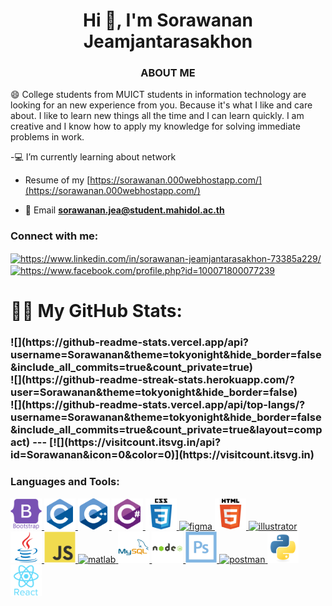 <h1 align="center">Hi 👋, I'm Sorawanan Jeamjantarasakhon</h1>
<h3 align="center">ABOUT ME</h3>
<p>😄 College students from MUICT students in information technology are looking for an new experience from you. Because it's what I like and care about. I like to learn new things all the time and I can learn quickly. I am creative and I know how to apply my knowledge for solving immediate problems in work.</p>

-💻 I’m currently learning about network

- Resume of my [https://sorawanan.000webhostapp.com/](https://sorawanan.000webhostapp.com/)

- 💬 Email **sorawanan.jea@student.mahidol.ac.th**

<h3 align="left">Connect with me:</h3>
<p align="left">
  
<a href="https://linkedin.com/in/https://www.linkedin.com/in/sorawanan-jeamjantarasakhon-73385a229/" target="blank">
  <img align="center" src="https://raw.githubusercontent.com/rahuldkjain/github-profile-readme-generator/master/src/images/icons/Social/linked-in-alt.svg" alt="https://www.linkedin.com/in/sorawanan-jeamjantarasakhon-73385a229/" height="30" width="40" />
</a>
  
<a href="https://fb.com/https://www.facebook.com/profile.php?id=100071800077239" target="blank">
  <img align="center" src="https://raw.githubusercontent.com/rahuldkjain/github-profile-readme-generator/master/src/images/icons/Social/facebook.svg" alt="https://www.facebook.com/profile.php?id=100071800077239" height="30" width="40" />
</a>
  
# 👩‍💻 My GitHub Stats:
<h3>
![](https://github-readme-stats.vercel.app/api?username=Sorawanan&theme=tokyonight&hide_border=false&include_all_commits=true&count_private=true)<br/>
![](https://github-readme-streak-stats.herokuapp.com/?user=Sorawanan&theme=tokyonight&hide_border=false)<br/>
![](https://github-readme-stats.vercel.app/api/top-langs/?username=Sorawanan&theme=tokyonight&hide_border=false&include_all_commits=true&count_private=true&layout=compact)
---
[![](https://visitcount.itsvg.in/api?id=Sorawanan&icon=0&color=0)](https://visitcount.itsvg.in)
</h3>


  
</p>
<h3 align="left">Languages and Tools:</h3>
<p align="left"> 
  
  <a href="https://getbootstrap.com" target="_blank" rel="noreferrer"> 
    <img src="https://raw.githubusercontent.com/devicons/devicon/master/icons/bootstrap/bootstrap-plain-wordmark.svg" alt="bootstrap" width="50" height="50"/> 
  </a> 
  
  <a href="https://www.cprogramming.com/" target="_blank" rel="noreferrer"> 
    <img src="https://raw.githubusercontent.com/devicons/devicon/master/icons/c/c-original.svg" alt="c" width="50" height="50"/> 
  </a> 
  
  <a href="https://www.w3schools.com/cpp/" target="_blank" rel="noreferrer"> 
    <img src="https://raw.githubusercontent.com/devicons/devicon/master/icons/cplusplus/cplusplus-original.svg" alt="cplusplus" width="50" height="50"/> 
  </a> 
  
  <a href="https://www.w3schools.com/cs/" target="_blank" rel="noreferrer"> 
    <img src="https://raw.githubusercontent.com/devicons/devicon/master/icons/csharp/csharp-original.svg" alt="csharp" width="50" height="50"/> 
  </a> 
  
  <a href="https://www.w3schools.com/css/" target="_blank" rel="noreferrer"> 
    <img src="https://raw.githubusercontent.com/devicons/devicon/master/icons/css3/css3-original-wordmark.svg" alt="css3" width="50" height="50"/> 
  </a> 
  
  <a href="https://www.figma.com/" target="_blank" rel="noreferrer"> 
    <img src="https://www.vectorlogo.zone/logos/figma/figma-icon.svg" alt="figma" width="50" height="50"/> 
  </a> 
  
  <a href="https://www.w3.org/html/" target="_blank" rel="noreferrer"> 
    <img src="https://raw.githubusercontent.com/devicons/devicon/master/icons/html5/html5-original-wordmark.svg" alt="html5" width="50" height="50"/> 
  </a> 
  
  <a href="https://www.adobe.com/in/products/illustrator.html" target="_blank" rel="noreferrer"> 
    <img src="https://www.vectorlogo.zone/logos/adobe_illustrator/adobe_illustrator-icon.svg" alt="illustrator" width="50" height="50"/> 
  </a> 
  
  <a href="https://www.java.com" target="_blank" rel="noreferrer"> 
    <img src="https://raw.githubusercontent.com/devicons/devicon/master/icons/java/java-original.svg" alt="java" width="50" height="50"/> 
  </a> 
  
  <a href="https://developer.mozilla.org/en-US/docs/Web/JavaScript" target="_blank" rel="noreferrer"> 
    <img src="https://raw.githubusercontent.com/devicons/devicon/master/icons/javascript/javascript-original.svg" alt="javascript" width="50" height="50"/> 
  </a> 
  
  <a href="https://www.mathworks.com/" target="_blank" rel="noreferrer"> 
    <img src="https://upload.wikimedia.org/wikipedia/commons/2/21/Matlab_Logo.png" alt="matlab" width="50" height="50"/> 
  </a> 
  
  <a href="https://www.mysql.com/" target="_blank" rel="noreferrer"> 
    <img src="https://raw.githubusercontent.com/devicons/devicon/master/icons/mysql/mysql-original-wordmark.svg" alt="mysql" width="50" height="50"/> 
  </a> 
  
  <a href="https://nodejs.org" target="_blank" rel="noreferrer"> 
    <img src="https://raw.githubusercontent.com/devicons/devicon/master/icons/nodejs/nodejs-original-wordmark.svg" alt="nodejs" width="50" height="50"/> 
  </a> 
  
  <a href="https://www.photoshop.com/en" target="_blank" rel="noreferrer"> 
    <img src="https://raw.githubusercontent.com/devicons/devicon/master/icons/photoshop/photoshop-line.svg" alt="photoshop" width="50" height="50"/> 
  </a> 
  
  <a href="https://postman.com" target="_blank" rel="noreferrer"> 
    <img src="https://www.vectorlogo.zone/logos/getpostman/getpostman-icon.svg" alt="postman" width="50" height="50"/> 
  </a> 
  
  <a href="https://www.python.org" target="_blank" rel="noreferrer"> 
    <img src="https://raw.githubusercontent.com/devicons/devicon/master/icons/python/python-original.svg" alt="python" width="50" height="50"/> 
  </a> 
  
  <a href="https://reactjs.org/" target="_blank" rel="noreferrer"> 
    <img src="https://raw.githubusercontent.com/devicons/devicon/master/icons/react/react-original-wordmark.svg" alt="react" width="50" height="50"/> 
  </a> 
</p>
